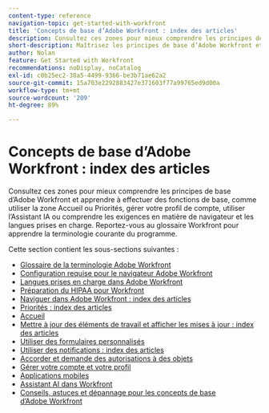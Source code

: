 ```yaml
---
content-type: reference
navigation-topic: get-started-with-workfront
title: 'Concepts de base d’Adobe Workfront : index des articles'
description: Consultez ces zones pour mieux comprendre les principes de base d’Adobe Workfront et apprendre à effectuer des fonctions de base, comme utiliser la zone Accueil ou Priorités, gérer votre profil de compte, utiliser l’Assistant IA ou comprendre les exigences en matière de navigateur et les langues prises en charge. Reportez-vous au glossaire Workfront pour apprendre la terminologie courante du programme.
short-description: Maîtrisez les principes de base d’Adobe Workfront et apprenez à exécuter les fonctions de base.
author: Nolan
feature: Get Started with Workfront
recommendations: noDisplay, noCatalog
exl-id: c0b25ec2-38a5-4499-9366-be3b71ae62a2
source-git-commit: 15a703e2292883427e371603f77a99765ed9d00a
workflow-type: tm+mt
source-wordcount: '209'
ht-degree: 89%

---
```


# Concepts de base d’Adobe Workfront : index des articles

<!--Audited: 01/2025-->

Consultez ces zones pour mieux comprendre les principes de base d’Adobe Workfront et apprendre à effectuer des fonctions de base, comme utiliser la zone Accueil ou Priorités, gérer votre profil de compte, utiliser l’Assistant IA ou comprendre les exigences en matière de navigateur et les langues prises en charge. Reportez-vous au glossaire Workfront pour apprendre la terminologie courante du programme.

Cette section contient les sous-sections suivantes :

* [Glossaire de la terminologie Adobe Workfront](../workfront-basics/navigate-workfront/workfront-navigation/workfront-terminology-glossary.md)
* [Configuration requise pour le navigateur Adobe Workfront](../workfront-basics/workfront-browser-requirements.md)
* [Langues prises en charge dans Adobe Workfront](../workfront-basics/supported-languages-in-workfront.md)
* [Préparation du HIPAA pour Workfront](/help/quicksilver/workfront-basics/hipaa-readiness-for-workfront.md)
* [Naviguer dans Adobe Workfront : index des articles](../workfront-basics/navigate-workfront/navigate-workfront.md)
* [Priorités : index des articles](/help/quicksilver/workfront-basics/priorities/priorities-toc.md)
* [Accueil](../workfront-basics/using-home/home.md)
* [Mettre à jour des éléments de travail et afficher les mises à jour : index des articles](../workfront-basics/updating-work-items-and-viewing-updates/update-work-items-and-view-updates.md)
* [Utiliser des formulaires personnalisés](../workfront-basics/work-with-custom-forms/work-with-custom-forms.md)
* [Utiliser des notifications : index des articles](../workfront-basics/using-notifications/use-notifications.md)
* [Accorder et demande des autorisations à des objets](../workfront-basics/grant-and-request-access-to-objects/grant-and-request-access-to-objects.md)
* [Gérer votre compte et votre profil](../workfront-basics/manage-your-account-and-profile/manage-your-account-and-profile.md)
* [Applications mobiles](../workfront-basics/mobile-apps/mobile-apps.md)
* [Assistant AI dans Workfront](/help/quicksilver/workfront-basics/ai-assistant/ai-assistant.md)
* [Conseils, astuces et dépannage pour les concepts de base d’Adobe Workfront](../workfront-basics/tips-tricks-and-troubleshooting/tips-tricks-troubleshooting-basics.md)
